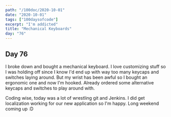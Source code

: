 ```yaml
---
path: "/100doc/2020-10-01"
date: "2020-10-01"
tags: ["100daysofcode"]
excerpt: "I'm addicted"
title: "Mechanical Keyboards"
day: "76"
---
```


## Day 76

I broke down and bought a mechanical keyboard. I love customizing stuff so I was holding off since I know I'd end up with way too many keycaps and switches laying around. But my wrist has been awful so I bought an ergonomic one and now I'm hooked. Already ordered some alternative keycaps and switches to play around with.

Coding wise, today was a lot of wrestling git and Jenkins. I did get localization working for our new application so I'm happy. Long weekend coming up :D
